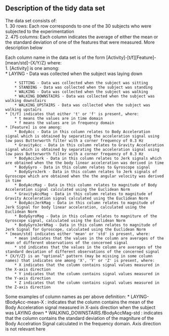 ## Description of the tidy data set

The data set consists of:  
    1. 30 rows: Each row corresponds to one of the 30 subjects who were subjected to the experimentation  
    2. 475 columns: Each column indicates the average of either the mean or the standard deviation of one of the features that were measured. More description below

Each column name in the data set is of the form [Activity]-[t/f][Feature]-[mean/std]-{X/Y/Z} where:  
	1. [Activity] is one among:  
      * LAYING - Data was collected when the subject was laying down  
        
		* SITTING - Data was collected when the subject was sitting
		* STANDING - Data was collected when the subject was standing
		* WALKING - Data was collected when the subject was walking
		* WALKING_DOWNSTAIRS - Data was collected when the subject was walking downstairs
		* WALKING_UPSTAIRS - Data was collected when the subject was walking upstairs
	* [t/f] indicates that either 't' or 'f' is present, where:
		* t means the values are in time domain
		* f means the values are in frequency domain
	* [Feature] is one among:
		* BodyAcc - Data in this column relates to Body Acceleration signal which is obtained by separating the acceleration signal using low pass Butterworth filter with a corner frequency of 0.3 Hz
		* GravityAcc - Data in this column relates to Gravity Acceleration signal which is obtained by separating the acceleration signal using low pass Butterworth filter with a corner frequency of 0.3 Hz
		* BodyAccJerk - Data in this column relates to Jerk signals which are obtained when the the body linear acceleration was derived in time
		* BodyGyro - Data in this column relates to Gyroscope signal
		* BodyGyroJerk - Data in this column relates to Jerk signals of Gyroscope which are obtained when the the angular velocity was derived in time
		* BodyAccMag - Data in this column relates to magnitude of Body Acceleration signal calculated using the Euclidean Norm
		* GravityAccMag - Data in this column relates to magnitude of Gravity Acceleration signal calculated using the Euclidean Norm
		* BodyAccJerkMag - Data in this column relates to magnitude of Jerk Signal for body linear acceleration, calculated using the Euclidean Norm
		* BodyGyroMag - Data in this column relates to magniture of the Gyroscope signal, calculated using the Euclidean Norm
		* BodyGyroJerkMag - Data in this column relates to magnitude of Jerk Signal for Gyroscope, calculated using the Euclidean Norm
	* [mean/std] indicates either 'mean' or 'std' is present, where:
		* mean indicates that the values in the column are averages of the mean of different observations of the concerned signal
		* std indicates that the values in the column are averages of the standard deviation of different observations of the concerned signal
	* {X/Y/Z} is an "optional" pattern (may be missing in some column names) that indicates one among 'X', 'Y' or 'Z' is present, where:
		* X indicates that the column contains signal values measured in the X-axis direction
		* Y indicates that the column contains signal values measured in the Y-axis direction
		* Z indicates that the column contains signal values measured in the Z-axis direction

Some examples of column names as per above definition:
		* LAYING-tBodyAcc-mean-X : indicates that the column contains the mean of the Body Acceleration signal measured in X-axis direction when the subject was LAYING down
		* WALKING_DOWNSTAIRS.fBodyAccMag-std : indicates that the column contains the standard deviation of the magniture of the Body Accelration Signal calculated in the frequency domain. Axis direction is not relevant here


	
